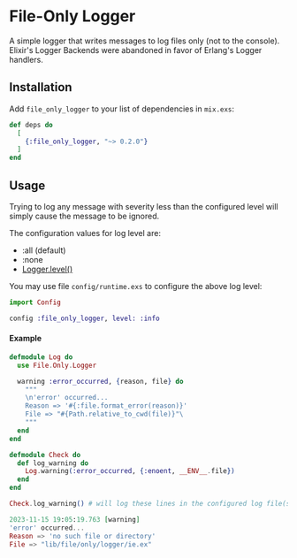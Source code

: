 # File-Only Logger

A simple logger that writes messages to log files only (not to the console).
Elixir's Logger Backends were abandoned in favor of Erlang's Logger handlers.

## Installation

Add `file_only_logger` to your list of dependencies in `mix.exs`:

```elixir
def deps do
  [
    {:file_only_logger, "~> 0.2.0"}
  ]
end
```

## Usage

Trying to log any message with severity less than the configured level will
simply cause the message to be ignored.

The configuration values for log level are:

- :all (default)
- :none
- [Logger.level()](https://hexdocs.pm/logger/Logger.html#t:level/0)

You may use file `config/runtime.exs` to configure the above log level:

```elixir
import Config

config :file_only_logger, level: :info
```

#### Example

```elixir
defmodule Log do
  use File.Only.Logger

  warning :error_occurred, {reason, file} do
    """
    \n'error' occurred...
    Reason => '#{:file.format_error(reason)}'
    File => "#{Path.relative_to_cwd(file)}"\
    """
  end
end

defmodule Check do
  def log_warning do
    Log.warning(:error_occurred, {:enoent, __ENV__.file})
  end
end

Check.log_warning() # will log these lines in the configured log file(s):

2023-11-15 19:05:19.763 [warning]
'error' occurred...
Reason => 'no such file or directory'
File => "lib/file/only/logger/ie.ex"
```
